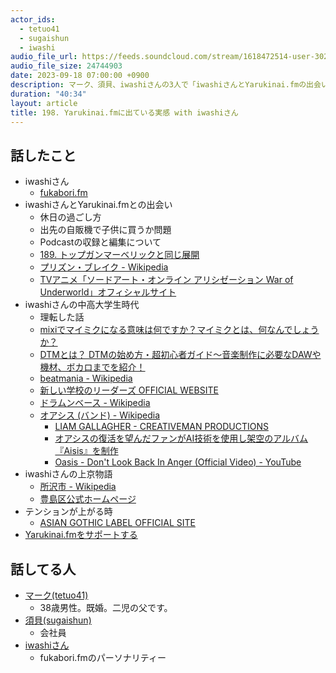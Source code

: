 ```yaml
---
actor_ids:
  - tetuo41
  - sugaishun
  - iwashi
audio_file_url: https://feeds.soundcloud.com/stream/1618472514-user-302747142-yarukinai-198-2023_09_18.mp3
audio_file_size: 24744903
date: 2023-09-18 07:00:00 +0900
description: マーク、須貝、iwashiさんの3人で「iwashiさんとYarukinai.fmの出会い」「iwashiさんの中高大学生時代」「iwashiさんの上京物語」などについて話しました。
duration: "40:34"
layout: article
title: 198. Yarukinai.fmに出ている実感 with iwashiさん
---
```


## 話したこと
- iwashiさん
  - [fukabori.fm](https://fukabori.fm/)
- iwashiさんとYarukinai.fmとの出会い
  - 休日の過ごし方
  - 出先の自販機で子供に買うか問題
  - Podcastの収録と編集について
  - [189. トップガンマーベリックと同じ展開](https://yarukinai.fm/episode/189)
  - [プリズン・ブレイク - Wikipedia](https://ja.wikipedia.org/wiki/%E3%83%97%E3%83%AA%E3%82%BA%E3%83%B3%E3%83%BB%E3%83%96%E3%83%AC%E3%82%A4%E3%82%AF)
  - [TVアニメ「ソードアート・オンライン アリシゼーション War of Underworld」オフィシャルサイト](https://sao-alicization.net/)
- iwashiさんの中高大学生時代
  - 理転した話
  - [mixiでマイミクになる意味は何ですか？マイミクとは、何なんでしょうか？](https://detail.chiebukuro.yahoo.co.jp/qa/question_detail/q1152162586)
  - [DTMとは？ DTMの始め方・超初心者ガイド〜音楽制作に必要なDAWや機材、ボカロまでを紹介！](https://www.snrec.jp/entry/special/dtm)
  - [beatmania - Wikipedia](https://ja.wikipedia.org/wiki/Beatmania)
  - [新しい学校のリーダーズ OFFICIAL WEBSITE](https://leaders.asobisystem.com/)
  - [ドラムンベース - Wikipedia](https://ja.wikipedia.org/wiki/%E3%83%89%E3%83%A9%E3%83%A0%E3%83%B3%E3%83%99%E3%83%BC%E3%82%B9)
  - [オアシス (バンド) - Wikipedia](https://ja.wikipedia.org/wiki/%E3%82%AA%E3%82%A2%E3%82%B7%E3%82%B9_(%E3%83%90%E3%83%B3%E3%83%89))
    - [LIAM GALLAGHER - CREATIVEMAN PRODUCTIONS](https://www.creativeman.co.jp/event/liam-gallagher-ssextra/)
    - [オアシスの復活を望んだファンがAI技術を使用し架空のアルバム『Aisis』を制作](https://bezzy.jp/2023/04/24020/)
    - [Oasis - Don't Look Back In Anger (Official Video) - YouTube](https://www.youtube.com/watch?v=r8OipmKFDeM)
- iwashiさんの上京物語
  - [所沢市 - Wikipedia](https://ja.wikipedia.org/wiki/%E6%89%80%E6%B2%A2%E5%B8%82)
  - [豊島区公式ホームページ](https://www.city.toshima.lg.jp/)
- テンションが上がる時
  - [ASIAN GOTHIC LABEL OFFICIAL SITE](https://asiangothic.net/)
- [Yarukinai.fmをサポートする](https://note.com/tetuo41/circle)

## 話してる人
- [マーク(tetuo41)](https://twitter.com/tetuo41)
  - 38歳男性。既婚。二児の父です。
- [須貝(sugaishun)](https://twitter.com/sugaishun)
  - 会社員
- [iwashiさん](https://twitter.com/iwashi86)
  - fukabori.fmのパーソナリティー

